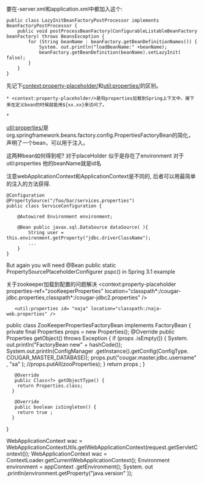要在-server.xml和application.xml中都加入这个:
<bean class="com.hyde.naja.wo.LazyInitBeanFactoryPostProcessor" />
```     
public class LazyInitBeanFactoryPostProcessor implements BeanFactoryPostProcessor {
    public void postProcessBeanFactory(ConfigurableListableBeanFactory beanFactory) throws BeansException {
        for (String beanName : beanFactory.getBeanDefinitionNames()) {
            System. out.println("loadBeanName:" +beanName);
            beanFactory.getBeanDefinition(beanName).setLazyInit( false);
        }
    }
}
```
先记下<context:property-placeholder/>和<util:properties/>的区别。

	* <context:property-placeholder/>是将properties加载到Spring上下文中，接下来在定义bean的时候就能用${xx.xx}来访问了。

	* 
<util:properties/>是org.springframework.beans.factory.config.PropertiesFactoryBean的简化，声明了一个bean，可以用于注入。


这两种bean如何得到呢?
对于placeHolder 似乎是存在了environment
对于util:properties 他的beanName就是id名

注意webApplicationContext和ApplicationContext是不同的, 后者可以用最简单的注入的方法获得.
```
@Configuration
@PropertySource("/foo/bar/services.properties")
public class ServiceConfiguration { 

    @Autowired Environment environment; 

    @Bean public javax.sql.DataSource dataSource( ){ 
        String user = this.environment.getProperty("jdbc.driverClassName");
        ...
    } 
}
```
But again you will need @Bean public static PropertySourcePlaceholderConfigurer pspc() in Spring 3.1 example

关于zookeeper加载到配置的问题解决
       <!-- 所有已经加载class的bean懒加载开关 -->
       <bean id= "zooKeeperProperties" class="com.hyde.naja.wo.ZooKeeperPropertiesFactoryBean" ></bean>
       <context:property-placeholder
             properties-ref="zooKeeperProperties" location="classpath*:/cougar-jdbc.properties,classpath*:/cougar-jdbc2.properties" />
            
       <util:properties id= "naja" location="classpath:/naja-web.properties" />


public class ZooKeeperPropertiesFactoryBean implements FactoryBean<Properties> {
       private final Properties props = new Properties();
       @Override
       public Properties getObject() throws Exception {
        if (props .isEmpty()) {
            System. out.println("FactoryBean new" + hashCode());
              System.out.println(ConfigManager .getInstance().getConfig(ConfigType. COUGAR_MASTER_DATABASE));
             props.put("cougar.master.jdbc.username" , "sa" );
                   //props.putAll(zooProperties);
        }
        return props ;
      }

       @Override
       public Class<?> getObjectType() {
        return Properties.class;
      }

       @Override
       public boolean isSingleton() {
        return true ;
      }
}

  WebApplicationContext wac = WebApplicationContextUtils.getWebApplicationContext(request.getServletContext());
  WebApplicationContext wac = ContextLoader.getCurrentWebApplicationContext();
  Environment environment = appContext .getEnvironment();
  System. out .println(environment.getProperty("java.version" ));


